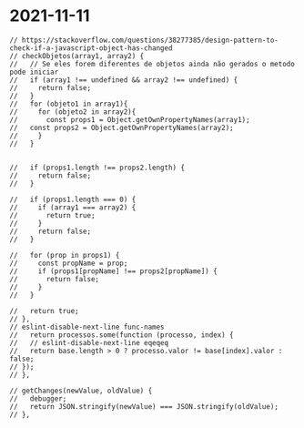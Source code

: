 # 2021-11-11
    // https://stackoverflow.com/questions/38277385/design-pattern-to-check-if-a-javascript-object-has-changed
    // checkObjetos(array1, array2) {
    //   // Se eles forem diferentes de objetos ainda não gerados o metodo pode iniciar
    //   if (array1 !== undefined && array2 !== undefined) {
    //     return false;
    //   }
    //   for (objeto1 in array1){
    //     for (objeto2 in array2){
    //       const props1 = Object.getOwnPropertyNames(array1);
    //   const props2 = Object.getOwnPropertyNames(array2);
    //     }
    //   }
      

    //   if (props1.length !== props2.length) {
    //     return false;
    //   }

    //   if (props1.length === 0) {
    //     if (array1 === array2) {
    //       return true;
    //     }
    //     return false;
    //   }

    //   for (prop in props1) {
    //     const propName = prop;
    //     if (props1[propName] !== props2[propName]) {
    //       return false;
    //     }
    //   }

    //   return true;
    // },
    // eslint-disable-next-line func-names
    //   return processos.some(function (processo, index) {
    //   // eslint-disable-next-line eqeqeq
    //   return base.length > 0 ? processo.valor != base[index].valor : false;
    // });
    // },

    // getChanges(newValue, oldValue) {
    //   debugger;
    //   return JSON.stringify(newValue) === JSON.stringify(oldValue);
    // },